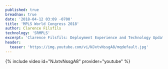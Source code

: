 ```yaml
---
published: true
breadnav: true
date: '2018-04-12 03:09 -0700'
title: 'MPLS World Congress 2018'
author: Clarence Filsfils
technology: 'SRMPLS'
excerpt: 'Clarence Filsfils: Deployment Experience and Technology Update'
header:
  teaser: 'https://img.youtube.com/vi/NJxtvNssgA8/mqdefault.jpg'
---    
```

       
{% include video id="NJxtvNssgA8" provider="youtube" %}
